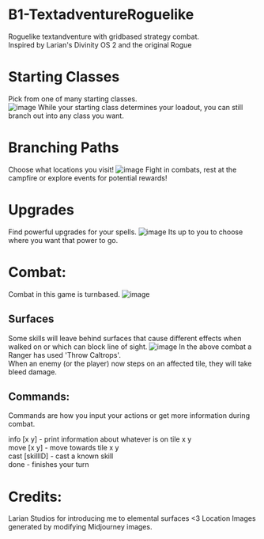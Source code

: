 # B1-TextadventureRoguelike
Roguelike textandventure with gridbased strategy combat.\
Inspired by Larian's Divinity OS 2 and the original Rogue

# Starting Classes 
Pick from one of many starting classes.\
![image](https://github.com/Umbrason/B1-TextadventureRoguelike/assets/45980080/088bf890-e4a4-47ca-b8c4-fee827841d41)
While your starting class determines your loadout, you can still branch out into any class you want.

# Branching Paths
Choose what locations you visit!
![image](https://github.com/Umbrason/B1-TextadventureRoguelike/assets/45980080/fbeb90d2-2cd5-4512-a7d9-d287951b3960)
Fight in combats, rest at the campfire or explore events for potential rewards!

# Upgrades
Find powerful upgrades for your spells.
![image](https://github.com/Umbrason/B1-TextadventureRoguelike/assets/45980080/d71e8587-e5aa-4523-aae6-b220cdc76a19)
Its up to you to choose where you want that power to go.

# Combat:
Combat in this game is turnbased.
![image](https://github.com/Umbrason/B1-TextadventureRoguelike/assets/45980080/a5a921c7-dd0e-474e-beab-84965dd53a2d)

## Surfaces
Some skills will leave behind surfaces that cause different effects when walked on or which can block line of sight.
![image](https://github.com/Umbrason/B1-TextadventureRoguelike/assets/45980080/71f05759-8e15-4fe3-a3f7-d5d57f253097)
In the above combat a Ranger has used 'Throw Caltrops'.\
When an enemy (or the player) now steps on an affected tile, they will take bleed damage.

## Commands:
Commands are how you input your actions or get more information during combat.

info [x y] - print information about whatever is on tile x y \
move [x y] - move towards tile x y \
cast [skillID] - cast a known skill \
done - finishes your turn

# Credits:
Larian Studios for introducing me to elemental surfaces <3
Location Images generated by modifying Midjourney images.
